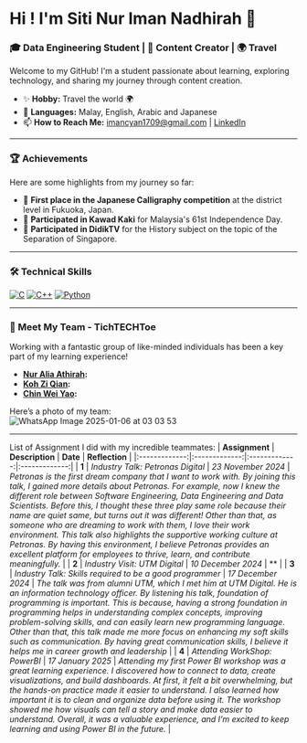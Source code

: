 # Hi ! I'm Siti Nur Iman Nadhirah 👋
### 🎓 Data Engineering Student | 🎥 Content Creator | 🌍 Travel  

Welcome to my GitHub! I'm a student passionate about learning, exploring technology, and sharing my journey through content creation.  

- ✨ **Hobby:** Travel the world 🌍  
- 🌱 **Languages:** Malay, English, Arabic and Japanese 
- 📫 **How to Reach Me:** imancyan1709@gmail.com | [LinkedIn](https://www.linkedin.com/in/siti-nur-iman-nadhirah-983b56312?utm_source=share&utm_campaign=share_via&utm_content=profile&utm_medium=ios_app)

---

### 🏆 Achievements  
Here are some highlights from my journey so far:  
- 🥇 **First place in the Japanese Calligraphy competition** at the district level in Fukuoka, Japan.  
- 📜 **Participated in Kawad Kaki** for Malaysia's 61st Independence Day.  
- 🌟 **Participated in DidikTV** for the History subject on the topic of the Separation of Singapore.  

---

### 🛠 Technical Skills
[![C](https://img.shields.io/badge/-C_Language-blue?style=for-the-badge&logo=c)](#c-language-details) [![C++](https://img.shields.io/badge/-C++_Language-orange?style=for-the-badge&logo=cplusplus)](#c++-language-details) [![Python](https://img.shields.io/badge/-Python_Language-green?style=for-the-badge&logo=python)](#python-language-details)

---

### 🤝 Meet My Team - TichTECHToe 
Working with a fantastic group of like-minded individuals has been a key part of my learning experience!  
- **[Nur Alia Athirah](https://github.com/nuraliaathirah):**  
- **[Koh Zi Qian](https://github.com/kohziqian):** 
- **[Chin Wei Yao](https://github.com/chinweiyao):**   

Here’s a photo of my team:  
![WhatsApp Image 2025-01-06 at 03 03 53](https://github.com/user-attachments/assets/b7b66ef8-a4c9-427e-bda5-492b87da04ff)

---
List of Assignment I did with my incredible teammates: 
| **Assignment**  | **Description**  | **Date**  | **Reflection**  |
|:-------------:|:-------------:|:-------------:|:-------------:|
| **1**     | *Industry Talk: Petronas Digital*      | *23 November 2024*      | *Petronas is the first dream company that I want to work with. By joining this talk, I gained more details about Petronas. For example, now I knew the different role between Software Engineering, Data Engineering and Data Scientists. Before this, I thought these three play same role because their name are quiet same, but turns out it was different! Other than that, as someone who are dreaming to work with them, I love their work environment. This talk also highlights the supportive working culture at Petronas. By having this environment, I believe Petronas provides an excellent platform for employees to thrive, learn, and contribute meaningfully.*      |
| **2**     | *Industry Visit: UTM Digital*      | *10 December 2024*      | **      |
| **3**     | *Industry Talk: Skills required to be a good programmer*      | *17 December 2024*      | *The talk was from alumni UTM, which I met him at UTM Digital. He is an information technology officer. By listening his talk, foundation of programming is important. This is because, having a strong foundation in programming helps in understanding complex concepts, improving problem-solving skills, and can easily learn new programming language. Other than that, this talk made me more focus on enhancing my soft skills such as communication. By having great communication skills, I believe it helps me in career growth and leadership*      |
| **4**     | *Attending WorkShop: PowerBI*     | *17 January 2025*     | *Attending my first Power BI workshop was a great learning experience. I discovered how to connect to data, create visualizations, and build dashboards. At first, it felt a bit overwhelming, but the hands-on practice made it easier to understand. I also learned how important it is to clean and organize data before using it. The workshop showed me how visuals can tell a story and make data easier to understand. Overall, it was a valuable experience, and I’m excited to keep learning and using Power BI in the future.*     |


